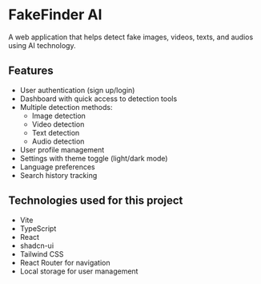 # FakeFinder AI

A web application that helps detect fake images, videos, texts, and audios using AI technology.

## Features

- User authentication (sign up/login)
- Dashboard with quick access to detection tools
- Multiple detection methods:
  - Image detection
  - Video detection
  - Text detection
  - Audio detection
- User profile management
- Settings with theme toggle (light/dark mode)
- Language preferences
- Search history tracking

## Technologies used for this project

- Vite
- TypeScript
- React
- shadcn-ui
- Tailwind CSS
- React Router for navigation
- Local storage for user management

